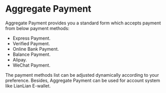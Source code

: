# Aggregate Payment

Aggregate Payment provides you a standard form which accepts payment from below payment methods:

* Express Payment.
* Verified Payment. 
* Online Bank Payment. 
* Balance Payment.
* Alipay.
* WeChat Payment.

The payment methods list can be adjusted dynamically according to your preference. Besides, Aggregate Payment can be used for account system like LianLian E-wallet.
